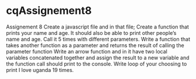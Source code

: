 # cqAssignement8
Assignement 8
Create a javascript file and in that file;
Create a function that prints your name and age. It should also be able to print other people’s name and age. Call it 5 times with different parameters.
Write a function that takes another function as a parameter and returns the result of calling the parameter function
Write an arrow function and in it have two local variables concatenated together and  assign the result to a new variable and the function call should print to the console.
Write loop of your choosing to print I love uganda 19 times.

